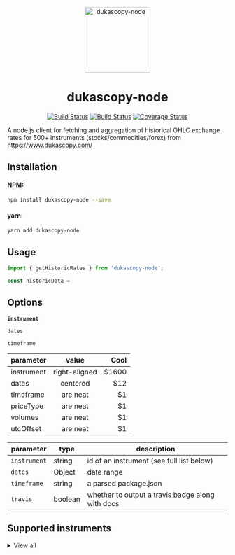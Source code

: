 <p align="center"><img width="150" src="https://github.com/Leo4815162342/dukascopy-node/blob/master/logo.png?raw=true" alt="dukascopy-node"></p>

<h1 align="center">dukascopy-node</h1>

<p align="center">
  <a href="https://travis-ci.org/icebob/fastest-validator.svg?branch=master"><img src="https://travis-ci.org/icebob/fastest-validator.svg?branch=master" alt="Build Status"></a>
  <a href="https://coveralls.io/r/sindresorhus/pageres?branch=master"><img src="https://coveralls.io/repos/sindresorhus/pageres/badge.svg?branch=master" alt="Build Status"></a>
  <a href="https://github.com/facebook/jest"><img src="https://img.shields.io/badge/tested_with-jest-99424f.svg" alt="Coverage Status"></a>
</p>

A node.js client for fetching and aggregation of historical OHLC exchange rates for 500+ instruments (stocks/commodities/forex) from https://www.dukascopy.com/

<h2>Installation</h2>
<h4>NPM:</h4>

```bash
npm install dukascopy-node --save  

```

<h4>yarn:</h4>

```bash
yarn add dukascopy-node  

```

<h2>Usage</h2>

```javascript
import { getHistoricRates } from 'dukascopy-node';

const historicData = 

```

<h2>Options</h2>

**`instrument`**

`dates`

`timeframe`

| parameter        | value           | Cool  |
| ------------- |:-------------:| -----:|
| instrument      | right-aligned | $1600 |
| dates      | centered      |   $12 |
| timeframe | are neat      |    $1 |
| priceType | are neat      |    $1 |
| volumes | are neat      |    $1 |
| utcOffset | are neat      |    $1 |

| parameter | type    | description                                      |
| --------- | ------- | ------------------------------------------------ |
| `instrument`| string | id of an instrument (see full list below)|
| `dates`  | Object | date range |
| `timeframe` | string  | a parsed package.json                            |
| `travis`  | boolean | whether to output a travis badge along with docs |


<h2>Supported instruments</h2>

<details><summary>View all</summary>
<p>


```javascript


```

</p>
</details>
